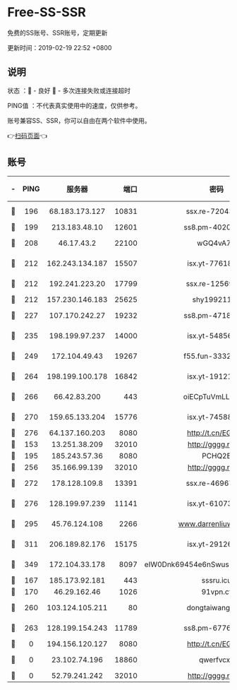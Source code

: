 # Free-SS-SSR

免费的SS账号、SSR账号，定期更新

更新时间：2019-02-19 22:52 +0800

## 说明

状态     ：🙂 - 良好 🙁 - 多次连接失败或连接超时

PING值   ：不代表真实使用中的速度，仅供参考。

账号兼容SS、SSR，你可以自由在两个软件中使用。

👉[扫码页面](https://liesauer.github.io/free-ss-ssr.github.io/)👈

## 账号

|-|PING|服务器|端口|密码|加密方式|区域|
|:----:|:----:|:-----:|-----:|:----:|:----:|:----:|
|🙂|196|68.183.173.127|10831|ssx.re-72043236|aes-256-cfb|US|
|🙂|199|213.183.48.10|12601|ss8.pm-40202630|rc4-md5|RU|
|🙂|208|46.17.43.2|22100|wGQ4vA7D|aes-256-gcm|RU|
|🙂|212|162.243.134.187|15507|isx.yt-77618718|aes-256-cfb|US|
|🙂|212|192.241.223.20|17799|ssx.re-12569451|aes-256-cfb|US|
|🙂|212|157.230.146.183|25625|shy19921124|rc4-md5|US|
|🙂|227|107.170.242.27|19232|ss8.pm-47184551|aes-256-cfb|US|
|🙂|235|198.199.97.237|14000|isx.yt-54856932|aes-256-cfb|US|
|🙂|249|172.104.49.43|19267|f55.fun-33324216|aes-256-cfb|SG|
|🙂|264|198.199.100.178|16842|isx.yt-19121084|aes-256-cfb|US|
|🙂|266|66.42.83.200|443|oiECpTuVmLLxk4Ts|aes-256-cfb|US|
|🙂|270|159.65.133.204|15776|isx.yt-74588926|aes-256-cfb|SG|
|🙂|276|64.137.160.203|8080|http://t.cn/EGJIyrl|rc4-md5|CA|
|🙂|153|13.251.38.209|32010|http://gggg.rocks|chacha20|SG|
|🙂|195|185.243.57.36|8080|PCHQ2E|rc4-md5|US|
|🙂|256|35.166.99.139|32010|http://gggg.rocks|chacha20|US|
|🙂|272|178.128.109.8|13391|ssx.re-46967706|aes-256-cfb|SG|
|🙂|276|128.199.97.239|11141|isx.yt-61073883|aes-256-cfb|SG|
|🙂|295|45.76.124.108|2266|www.darrenliuwei.com|aes-256-cfb|AU|
|🙂|311|206.189.82.176|15175|isx.yt-29126697|aes-256-cfb|SG|
|🙂|349|172.104.33.178|8097|eIW0Dnk69454e6nSwuspv9DmS201tQ0D|aes-256-cfb|SG|
|🙁|167|185.173.92.181|443|sssru.icu|rc4-md5|RU|
|🙁|170|46.29.162.46|1026|91vpn.cf|rc4-md5|RU|
|🙁|260|103.124.105.211|80|dongtaiwang.com|aes-256-cfb|US|
|🙁|263|128.199.154.243|11789|ss8.pm-67760833|aes-256-cfb|SG|
|🙁|0|194.156.120.127|8080|http://t.cn/EGJIyrl|rc4-md5|RU|
|🙁|0|23.102.74.196|18860|qwerfvcxz|aes-256-gcm|JP|
|🙁|0|52.79.241.242|32010|http://gggg.rocks|chacha20|KR|
